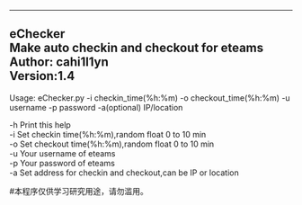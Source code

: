 ----------------------------------------------------  
eChecker  
Make auto checkin and checkout for eteams  
Author: cahi1l1yn  
Version:1.4  
----------------------------------------------------  

Usage: eChecker.py -i checkin_time(%h:%m) -o checkout_time(%h:%m) -u username -p password  -a(optional) IP/location    

-h Print this help  
-i Set checkin time(%h:%m),random float 0 to 10 min  
-o Set checkout time(%h:%m),random float 0 to 10 min   
-u Your username of eteams  
-p Your password of eteams  
-a Set address for checkin and checkout,can be IP or location     

#本程序仅供学习研究用途，请勿滥用。 
